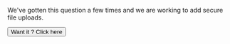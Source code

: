 We've gotten this question a few times and we are working to add secure file uploads.

<form target="_blank" action="https://api.formbucket.com/f/buk_FqcdLuVo4F2sr3HRsbHeoetU" method="post">
  <button type="submit">Want it ? Click here</button>
</form>
